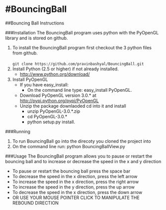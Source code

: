 #BouncingBall
============

##Bouncing Ball Instructions

###Installation
The BouncingBall program uses python with the PyOpenGL library and is stored on github.

1. To install the BouncingBall program first checkout the 3 python files from github.</br><br>
    ```git clone https://github.com/pravinbashyal/BouncingBall.git ```
2. Install Python (2.5 or higher) if not already installed.
    * http://www.python.org/download/
3. Install PyOpenGL
    * If you have easy_install:
        - On the command line type: easy_install PyOpenGL.
    * Download PyOpenGL version 3.0.* at http://pypi.python.org/pypi/PyOpenGL
    * Unzip the package downlaoded cd into it and install
        - unzip PyOpenGL-3.0.*.zip
        - cd PyOpenGL-3.0.*
        - python setup.py install.

###Running

1. To run BouncingBall go into the direcoty you cloned the project into
2. On the command line run: python BouncingBallView.py

###Usage
The BouncingBall program allows you to pause or restart the bouncing ball and to increase or decrease the speed in the x and y direction

* To pause or restart the bouncing ball press the space bar
* To decrease the speed in the x direction, press the left arrow
* To increase the speed in the x direction, press the right arrow
* To increase the speed in the y direction, press the up arrow
* To decrease the speed in the x direction, press the down arrow
* OR USE YOUR MOUSE POINTER CLICK TO MANIPULATE THE REBOUND DIRECTION
